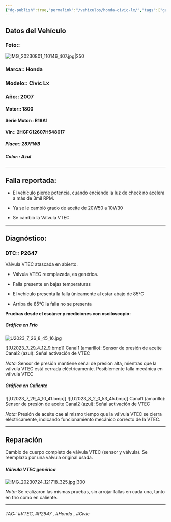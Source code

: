 ```yaml
---
{"dg-publish":true,"permalink":"/vehiculos/honda-civic-lx/","tags":["gardenEntry"]}
---
```



## Datos del Vehículo 
### Foto:: 
![IMG_20230801_110146_407.jpg|250](/img/user/Adjuntos/IMG_20230801_110146_407.jpg)

### Marca:: Honda 
### Modelo:: Civic Lx
### Año:: 2007
#### Motor:: 1800
#### Serie Motor:: R18A1
#### Vin:: 2HGFG12607H548617
##### Placa:: 287FWB
##### Color:: Azul
---
## Falla reportada:
- El vehículo pierde potencia, cuando enciende la luz de check no acelera a más de 3mil RPM.

- Ya se le cambió grado de aceite de 20W50 a 10W30
- Se cambió la Válvula VTEC

---

## Diagnóstico:
### DTC::  P2647
Válvula VTEC atascada en abierto.
- Válvula VTEC reemplazada, es genérica.

- Falla presente en bajas temperaturas
- El vehículo presenta la falla únicamente al estar abajo de 85°C 
- Arriba de 85°C la falla no se presenta 

**Pruebas desde el escáner y mediciones con osciloscopio:**

##### Gráfica en Frío 
![U2023_7_26_8_45_16.jpg](/img/user/Adjuntos/U2023_7_26_8_45_16.jpg)

![[U2023_7_29_4_12_9.bmp]]
Canal1 (amarillo): Sensor de presión de aceite 
Canal2 (azul): Señal activación de VTEC 

*Nota:* Sensor de presión mantiene señal de presión alta, mientras que la válvula VTEC está cerrada eléctricamente.
Posiblemente falla mecánica en válvula VTEC 

##### Gráfica en Caliente 
![[U2023_7_29_4_10_41.bmp]]
![[U2023_8_2_0_53_45.bmp]]
Canal1 (amarillo): Sensor de presión de aceite 
Canal2 (azul): Señal activación de VTEC 

*Nota:* Presión de aceite cae al mismo tiempo que la válvula VTEC se cierra eléctricamente, indicando funcionamiento mecánico correcto de la VTEC.

---

## Reparación 
Cambio de cuerpo completo de válvula VTEC (sensor y válvula). Se reemplazo por una válvula original usada.

##### Válvula VTEC genérica 
![IMG_20230724_121718_325.jpg|300](/img/user/Adjuntos/IMG_20230724_121718_325.jpg)

*Nota:* Se realizaron las mismas pruebas, sin arrojar fallas en cada una, tanto en frío como en caliente.

---



###### TAG:: #VTEC, #P2647 , #Honda , #Civic

